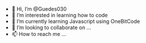 - 👋 Hi, I’m @Guedes030
- 👀 I’m interested in learning how to code
- 🌱 I’m currently learning Javascript using OneBitCode
- 💞️ I’m looking to collaborate on ...
- 📫 How to reach me ...

<!---
Guedes030/Guedes030 is a ✨ special ✨ repository because its `README.md` (this file) appears on your GitHub profile.
You can click the Preview link to take a look at your changes.
--->
